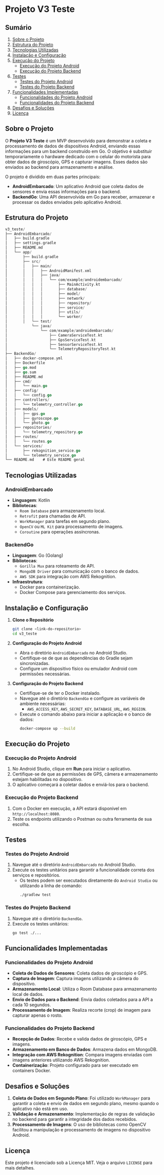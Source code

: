 # Projeto V3 Teste

## Sumário
1. [Sobre o Projeto](#sobre-o-projeto)
2. [Estrutura do Projeto](#estrutura-do-projeto)
3. [Tecnologias Utilizadas](#tecnologias-utilizadas)
4. [Instalação e Configuração](#instalação-e-configuração)
5. [Execução do Projeto](#execução-do-projeto)
   - [Execução do Projeto Android](#execução-do-projeto-android)
   - [Execução do Projeto Backend](#execução-do-projeto-backend)
6. [Testes](#testes)
   - [Testes do Projeto Android](#testes-do-projeto-android)
   - [Testes do Projeto Backend](#testes-do-projeto-backend)
7. [Funcionalidades Implementadas](#funcionalidades-implementadas)
   - [Funcionalidades do Projeto Android](#funcionalidades-do-projeto-android)
   - [Funcionalidades do Projeto Backend](#funcionalidades-do-projeto-backend)
8. [Desafios e Soluções](#desafios-e-soluções)
9. [Licença](#licença)

## Sobre o Projeto

O **Projeto V3 Teste** é um MVP desenvolvido para demonstrar a coleta e processamento de dados de dispositivos Android, enviando essas informações para um backend construído em Go. O objetivo é substituir temporariamente o hardware dedicado com o celular do motorista para obter dados de giroscópio, GPS e capturar imagens. Esses dados são enviados ao backend para armazenamento e análise.

O projeto é dividido em duas partes principais:

- **AndroidEmbarcado**: Um aplicativo Android que coleta dados de sensores e envia essas informações para o backend.
- **BackendGo**: Uma API desenvolvida em Go para receber, armazenar e processar os dados enviados pelo aplicativo Android.

## Estrutura do Projeto

```go
v3_teste/
├── AndroidEmbarcado/
│   ├── build.gradle
│   ├── settings.gradle
│   ├── README.md
│   └── app/
│       ├── build.gradle
│       ├── src/
│       │   ├── main/
│       │   │   ├── AndroidManifest.xml
│       │   │   ├── java/
│       │   │   │   └── com/example/androidembarcado/
│       │   │   │       ├── MainActivity.kt
│       │   │   │       ├── database/
│       │   │   │       ├── model/
│       │   │   │       ├── network/
│       │   │   │       ├── repository/
│       │   │   │       ├── service/
│       │   │   │       ├── utils/
│       │   │   │       └── worker/
│       │   └── test/
│           └── java/
│               └── com/example/androidembarcado/
│                   ├── CameraServiceTest.kt
│                   ├── GpsServiceTest.kt
│                   ├── SensorServiceTest.kt
│                   └── TelemetryRepositoryTest.kt
├── BackendGo/
│   ├── docker-compose.yml
│   ├── Dockerfile
│   ├── go.mod
│   ├── go.sum
│   ├── README.md
│   ├── cmd/
│   │   └── main.go
│   ├── config/
│   │   └── config.go
│   ├── controllers/
│   │   └── telemetry_controller.go
│   ├── models/
│   │   ├── gps.go
│   │   ├── gyroscope.go
│   │   └── photo.go
│   ├── repositories/
│   │   └── telemetry_repository.go
│   ├── routes/
│   │   └── routes.go
│   └── services/
│       ├── rekognition_service.go
│       └── telemetry_service.go
└── README.md    # Este README geral
```

## Tecnologias Utilizadas

### AndroidEmbarcado
- **Linguagem**: Kotlin
- **Bibliotecas**:
  - `Room Database` para armazenamento local.
  - `Retrofit` para chamadas de API.
  - `WorkManager` para tarefas em segundo plano.
  - `OpenCV` ou `ML Kit` para processamento de imagens.
  - `Coroutine` para operações assíncronas.

### BackendGo
- **Linguagem**: Go (Golang)
- **Bibliotecas**:
  - `Gorilla Mux` para roteamento de API.
  - `MongoDB Driver` para comunicação com o banco de dados.
  - `AWS SDK` para integração com AWS Rekognition.
- **Infraestrutura**:
  - Docker para containerização.
  - Docker Compose para gerenciamento dos serviços.

## Instalação e Configuração

1. **Clone o Repositório**
   ```bash
   git clone <link-do-repositorio>
   cd v3_teste
   ```

2. **Configuração do Projeto Android**
   - Abra o diretório `AndroidEmbarcado` no Android Studio.
   - Certifique-se de que as dependências do Gradle sejam sincronizadas.
   - Configure um dispositivo físico ou emulador Android com permissões necessárias.

3. **Configuração do Projeto Backend**
   - Certifique-se de ter o Docker instalado.
   - Navegue até o diretório `BackendGo` e configure as variáveis de ambiente necessárias:
     - `AWS_ACCESS_KEY`, `AWS_SECRET_KEY`, `DATABASE_URL`, `AWS_REGION`.
   - Execute o comando abaixo para iniciar a aplicação e o banco de dados:
     ```bash
     docker-compose up --build
     ```

## Execução do Projeto

### Execução do Projeto Android

1. No Android Studio, clique em **Run** para iniciar o aplicativo.
2. Certifique-se de que as permissões de GPS, câmera e armazenamento estejam habilitadas no dispositivo.
3. O aplicativo começará a coletar dados e enviá-los para o backend.

### Execução do Projeto Backend

1. Com o Docker em execução, a API estará disponível em `http://localhost:8080`.
2. Teste os endpoints utilizando o Postman ou outra ferramenta de sua escolha.

## Testes

### Testes do Projeto Android

1. Navegue até o diretório `AndroidEmbarcado` no Android Studio.
2. Execute os testes unitários para garantir a funcionalidade correta dos serviços e repositórios.
   - Os testes podem ser executados diretamente do `Android Studio` ou utilizando a linha de comando:
     ```bash
     ./gradlew test
     ```

### Testes do Projeto Backend

1. Navegue até o diretório `BackendGo`.
2. Execute os testes unitários:
   ```bash
   go test ./...
   ```

## Funcionalidades Implementadas

### Funcionalidades do Projeto Android

- **Coleta de Dados de Sensores**: Coleta dados de giroscópio e GPS.
- **Captura de Imagem**: Captura imagens utilizando a câmera do dispositivo.
- **Armazenamento Local**: Utiliza o Room Database para armazenamento local de dados.
- **Envio de Dados para o Backend**: Envia dados coletados para a API a cada 10 segundos.
- **Processamento de Imagem**: Realiza recorte (crop) de imagem para capturar apenas o rosto.

### Funcionalidades do Projeto Backend

- **Recepção de Dados**: Recebe e valida dados de giroscópio, GPS e imagens.
- **Armazenamento em Banco de Dados**: Armazena dados em MongoDB.
- **Integração com AWS Rekognition**: Compara imagens enviadas com imagens anteriores utilizando AWS Rekognition.
- **Containerização**: Projeto configurado para ser executado em containers Docker.

## Desafios e Soluções

1. **Coleta de Dados em Segundo Plano**: Foi utilizado `WorkManager` para garantir a coleta e envio de dados em segundo plano, mesmo quando o aplicativo não está em uso.
2. **Validação e Armazenamento**: Implementação de regras de validação no backend para garantir a integridade dos dados recebidos.
3. **Processamento de Imagens**: O uso de bibliotecas como OpenCV facilitou a manipulação e processamento de imagens no dispositivo Android.

## Licença

Este projeto é licenciado sob a Licença MIT. Veja o arquivo `LICENSE` para mais detalhes.
